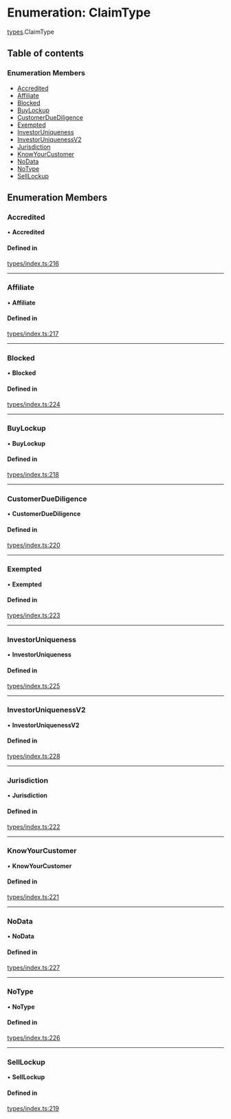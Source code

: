 # Enumeration: ClaimType

[types](../wiki/types).ClaimType

## Table of contents

### Enumeration Members

- [Accredited](../wiki/types.ClaimType#accredited)
- [Affiliate](../wiki/types.ClaimType#affiliate)
- [Blocked](../wiki/types.ClaimType#blocked)
- [BuyLockup](../wiki/types.ClaimType#buylockup)
- [CustomerDueDiligence](../wiki/types.ClaimType#customerduediligence)
- [Exempted](../wiki/types.ClaimType#exempted)
- [InvestorUniqueness](../wiki/types.ClaimType#investoruniqueness)
- [InvestorUniquenessV2](../wiki/types.ClaimType#investoruniquenessv2)
- [Jurisdiction](../wiki/types.ClaimType#jurisdiction)
- [KnowYourCustomer](../wiki/types.ClaimType#knowyourcustomer)
- [NoData](../wiki/types.ClaimType#nodata)
- [NoType](../wiki/types.ClaimType#notype)
- [SellLockup](../wiki/types.ClaimType#selllockup)

## Enumeration Members

### Accredited

• **Accredited**

#### Defined in

[types/index.ts:216](https://github.com/PolymathNetwork/polymesh-sdk/blob/299ce247/src/types/index.ts#L216)

___

### Affiliate

• **Affiliate**

#### Defined in

[types/index.ts:217](https://github.com/PolymathNetwork/polymesh-sdk/blob/299ce247/src/types/index.ts#L217)

___

### Blocked

• **Blocked**

#### Defined in

[types/index.ts:224](https://github.com/PolymathNetwork/polymesh-sdk/blob/299ce247/src/types/index.ts#L224)

___

### BuyLockup

• **BuyLockup**

#### Defined in

[types/index.ts:218](https://github.com/PolymathNetwork/polymesh-sdk/blob/299ce247/src/types/index.ts#L218)

___

### CustomerDueDiligence

• **CustomerDueDiligence**

#### Defined in

[types/index.ts:220](https://github.com/PolymathNetwork/polymesh-sdk/blob/299ce247/src/types/index.ts#L220)

___

### Exempted

• **Exempted**

#### Defined in

[types/index.ts:223](https://github.com/PolymathNetwork/polymesh-sdk/blob/299ce247/src/types/index.ts#L223)

___

### InvestorUniqueness

• **InvestorUniqueness**

#### Defined in

[types/index.ts:225](https://github.com/PolymathNetwork/polymesh-sdk/blob/299ce247/src/types/index.ts#L225)

___

### InvestorUniquenessV2

• **InvestorUniquenessV2**

#### Defined in

[types/index.ts:228](https://github.com/PolymathNetwork/polymesh-sdk/blob/299ce247/src/types/index.ts#L228)

___

### Jurisdiction

• **Jurisdiction**

#### Defined in

[types/index.ts:222](https://github.com/PolymathNetwork/polymesh-sdk/blob/299ce247/src/types/index.ts#L222)

___

### KnowYourCustomer

• **KnowYourCustomer**

#### Defined in

[types/index.ts:221](https://github.com/PolymathNetwork/polymesh-sdk/blob/299ce247/src/types/index.ts#L221)

___

### NoData

• **NoData**

#### Defined in

[types/index.ts:227](https://github.com/PolymathNetwork/polymesh-sdk/blob/299ce247/src/types/index.ts#L227)

___

### NoType

• **NoType**

#### Defined in

[types/index.ts:226](https://github.com/PolymathNetwork/polymesh-sdk/blob/299ce247/src/types/index.ts#L226)

___

### SellLockup

• **SellLockup**

#### Defined in

[types/index.ts:219](https://github.com/PolymathNetwork/polymesh-sdk/blob/299ce247/src/types/index.ts#L219)
